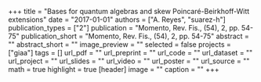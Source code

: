 +++
title = "Bases for quantum algebras and skew Poincaré-Beirkhoff-Witt extensions"
date = "2017-01-01"
authors = ["A. Reyes", "suarez-h"]
publication_types = ["2"]
publication = "Momento, Rev. Fis., (54), 2, pp. 54-75"
publication_short = "Momento, Rev. Fis., (54), 2, pp. 54-75"
abstract = ""
abstract_short = ""
image_preview = ""
selected = false
projects = ["giaa"]
tags = []
url_pdf = ""
url_preprint = ""
url_code = ""
url_dataset = ""
url_project = ""
url_slides = ""
url_video = ""
url_poster = ""
url_source = ""
math = true
highlight = true
[header]
image = ""
caption = ""
+++
